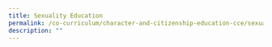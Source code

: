 ```yaml
---
title: Sexuality Education
permalink: /co-curriculum/character-and-citizenship-education-cce/sexuality-education
description: ""
---
```

